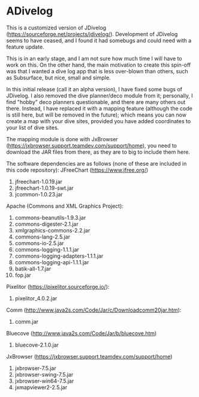 # ADivelog
This is a customized version of JDivelog (https://sourceforge.net/projects/jdivelog/). Development of JDivelog seems to have ceased, and I found it had somebugs and could need with a feature update.

This is in an early stage, and I am not sure how much time I will have to work on this. On the other hand, the main motivation to create this spin-off was that I wanted a dive log app that is less over-blown than others, such as Subsurface, but nice, small and simple.

In this initial release (call it an alpha version), I have fixed some bugs of JDivelog. I also removed the dive planner/deco module from it; personally, I find "hobby" deco planners questionable, and there are many others out there. Instead, I have replaced it with a mapping feature (although the code is still here, but will be removed in the future); which means you can now create a map with your dive sites, provided you have added coordinates to your list of dive sites.

The mapping module is done with JxBrowser (https://jxbrowser.support.teamdev.com/support/home), you need to download the JAR files from there, as they are to big to include them here.

The software dependencies are as follows (none of these are included in this code repository):
JFreeChart (https://www.jfree.org/)
1) jfreechart-1.0.19.jar
2) jfreechart-1.0.19-swt.jar
3) jcommon-1.0.23.jar

Apache (Commons and XML Graphics Project):
1) commons-beanutils-1.9.3.jar
2) commons-digester-2.1.jar
3) xmlgraphics-commons-2.2.jar
4) commons-lang-2.5.jar
5) commons-io-2.5.jar
6) commons-logging-1.1.1.jar
7) commons-logging-adapters-1.1.1.jar
8) commons-logging-api-1.1.1.jar
9) batik-all-1.7.jar
10) fop.jar

Pixelitor (https://pixelitor.sourceforge.io/):
1) pixelitor_4.0.2.jar

Comm (http://www.java2s.com/Code/Jar/c/Downloadcomm20jar.htm):
1) comm.jar

Bluecove (http://www.java2s.com/Code/Jar/b/bluecove.htm)
1) bluecove-2.1.0.jar

JxBrowser (https://jxbrowser.support.teamdev.com/support/home)
1) jxbrowser-7.5.jar
2) jxbrowser-swing-7.5.jar
3) jxbrowser-win64-7.5.jar
4) jxmapviewer2-2.5.jar
